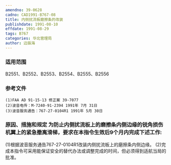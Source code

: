 ```yaml
---
amendno: 39-0628
cadno: CAD1991-B767-08
title: 内侧扰流板磨擦条的改装
publishdate: 1991-08-10
effdate: 1991-08-29
tags: B767
categories: 华北管理局
author: 边振海
---
```


### 适用范围 
B2551、B2552、B2553、B2554、B2555、B2556

### 参考文件
    (1)FAA AD 91-15-13 修正案 39-7077 
    (2)波音电传：M-7240-91-2394 1991年 7月 31日
    (3)波音服务通告：767-27-0104R1 1991年 5月 30日


### 原因、措施和规定     为防止内侧扰流板上的磨擦条内侧边缘的锐角损伤机翼上的紧急撤离滑梯，要求在本指令生效后9个月内完成下述工作: 
(1)根据波音服务通告767-27-0104R1改装内侧扰流板上的磨擦条内侧边缘。 
    (2)完成本指令可采用能保证安全的替代办法或调整完成的时间，但必须得到适航当局的批准。

